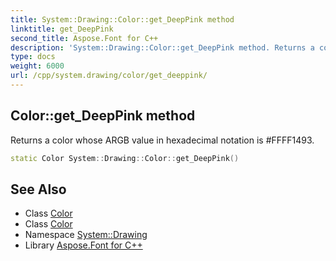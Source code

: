 ```yaml
---
title: System::Drawing::Color::get_DeepPink method
linktitle: get_DeepPink
second_title: Aspose.Font for C++
description: 'System::Drawing::Color::get_DeepPink method. Returns a color whose ARGB value in hexadecimal notation is #FFFF1493 in C++.'
type: docs
weight: 6000
url: /cpp/system.drawing/color/get_deeppink/
---
```

## Color::get_DeepPink method


Returns a color whose ARGB value in hexadecimal notation is #FFFF1493.

```cpp
static Color System::Drawing::Color::get_DeepPink()
```

## See Also

* Class [Color](../)
* Class [Color](../)
* Namespace [System::Drawing](../../)
* Library [Aspose.Font for C++](../../../)
